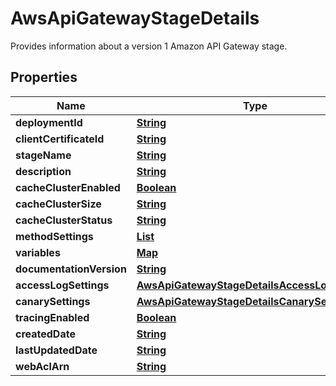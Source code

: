 

# AwsApiGatewayStageDetails

Provides information about a version 1 Amazon API Gateway stage.

## Properties

| Name | Type | Description | Notes |
|------------ | ------------- | ------------- | -------------|
|**deploymentId** | [**String**](String.md) |  |  [optional] |
|**clientCertificateId** | [**String**](String.md) |  |  [optional] |
|**stageName** | [**String**](String.md) |  |  [optional] |
|**description** | [**String**](String.md) |  |  [optional] |
|**cacheClusterEnabled** | [**Boolean**](Boolean.md) |  |  [optional] |
|**cacheClusterSize** | [**String**](String.md) |  |  [optional] |
|**cacheClusterStatus** | [**String**](String.md) |  |  [optional] |
|**methodSettings** | [**List**](List.md) |  |  [optional] |
|**variables** | [**Map**](Map.md) |  |  [optional] |
|**documentationVersion** | [**String**](String.md) |  |  [optional] |
|**accessLogSettings** | [**AwsApiGatewayStageDetailsAccessLogSettings**](AwsApiGatewayStageDetailsAccessLogSettings.md) |  |  [optional] |
|**canarySettings** | [**AwsApiGatewayStageDetailsCanarySettings**](AwsApiGatewayStageDetailsCanarySettings.md) |  |  [optional] |
|**tracingEnabled** | [**Boolean**](Boolean.md) |  |  [optional] |
|**createdDate** | [**String**](String.md) |  |  [optional] |
|**lastUpdatedDate** | [**String**](String.md) |  |  [optional] |
|**webAclArn** | [**String**](String.md) |  |  [optional] |



